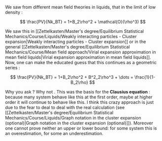 We saw from different mean field theories in liquids, that in the limit of low density :

$$ \frac{PV}{Nk_BT} = 1+B_2\rho^2 + \mathcal{O}(\rho^3) $$

We saw this in [[Zettelkasten/Master's degree/Equilibrium Statistical Mechanics/Course/Liquids/Weakly interacting particles - Cluster expansion|Weakly interacting particles - Cluster expansion]] or in the general [[Zettelkasten/Master's degree/Equilibrium Statistical Mechanics/Course/Mean field approach/Virial expansion approximation in mean field liquids|Virial expansion approximation in mean field liquids]].
Now, one can make the educated guess that this continues as a geometric series :

$$ \frac{PV}{Nk_BT} = 1+B_2\rho^2 + B^2_2\rho^3 + \dots = \frac{1}{1-B_2\rho} $$

Why you ask ? Why not . This was the basis for the **Clausius equation** : because many system behave like this at the first order, maybe at higher order it will continue to behave like this. 
I think this crazy approach is just due to the fear to deal to deal with the real calculation (see [[Zettelkasten/Master's degree/Equilibrium Statistical Mechanics/Course/Liquids/Graph notation in the cluster expansion (optional)|Graph notation in the cluster expansion (optional)]]).
Moreover one cannot prove neither an upper or lower bound: for some system this is an overestimation, for some an underestimation. 

